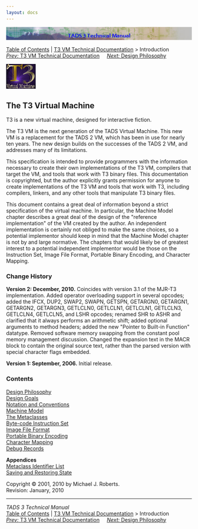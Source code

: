 ```yaml
---
layout: docs
---
```

<div class="topbar">

<img src="../topbar.jpg" data-border="0" />

</div>

<div class="nav">

<a href="../toc.html" class="nav">Table of Contents</a> \|
<a href="../t3spec.html" class="nav">T3 VM Technical Documentation</a> \>
Introduction  
<span class="navnp"><a href="../t3spec.html" class="nav"><em>Prev:</em> T3 VM Technical
Documentation</a>    
<a href="philos.html" class="nav"><em>Next:</em> Design Philosophy</a>
    </span>

</div>



![](t3logo.gif)

  
  

## The T3 Virtual Machine

T3 is a new virtual machine, designed for interactive fiction.

The T3 VM is the next generation of the TADS Virtual Machine. This new
VM is a replacement for the TADS 2 VM, which has been in use for nearly
ten years. The new design builds on the successes of the TADS 2 VM, and
addresses many of its limitations.

This specification is intended to provide programmers with the
information necessary to create their own implementations of the T3 VM,
compilers that target the VM, and tools that work with T3 binary files.
This documentation is copyrighted, but the author explicitly grants
permission for anyone to create implementations of the T3 VM and tools
that work with T3, including compilers, linkers, and any other tools
that manipulate T3 binary files.

This document contains a great deal of information beyond a strict
specification of the virtual machine. In particular, the Machine Model
chapter describes a great deal of the design of the "reference
implementation" of the VM created by the author. An independent
implementation is certainly not obliged to make the same choices, so a
potential implementor should keep in mind that the Machine Model chapter
is not by and large normative. The chapters that would likely be of
greatest interest to a potential independent implementor would be those
on the Instruction Set, Image File Format, Portable Binary Encoding, and
Character Mapping.

### Change History

**Version 2: December, 2010.** Coincides with version 3.1 of the MJR-T3
implementation. Added operator overloading support in several opcodes;
added the IFCX, DUP2, SWAP2, SWAPN, GETSPN, GETARGN0, GETARGN1,
GETARGN2, GETARGN3, GETLCLN0, GETLCLN1, GETLCLN1, GETLCLN3, GETLCLN4,
GETLCLN5, and LSHR opcodes; renamed SHR to ASHR and clarified that it
always performs an arithmetic shift; added optional arguments to method
headers; added the new "Pointer to Built-in Function" datatype. Removed
software memory swapping from the constant pool memory management
discussion. Changed the expansion text in the MACR block to contain the
original source text, rather than the parsed version with special
character flags embedded.

**Version 1: September, 2006.** Initial release.

### Contents

[Design Philosophy](philos.html)  
[Design Goals](goals.html)  
[Notation and Conventions](notation.html)  
[Machine Model](model.html)  
[The Metaclasses](metacl.html)  
[Byte-code Instruction Set](opcode.html)  
[Image File Format](format.html)  
[Portable Binary Encoding](bincode.html)  
[Character Mapping](charmap.html)  
[Debug Records](debug.html)  
  
**Appendices**  
[Metaclass Identifier List](metalist.html)  
[Saving and Restoring State](save.html)

<div class="t3spec_version">

Copyright © 2001, 2010 by Michael J. Roberts.  
Revision: January, 2010



</div>

------------------------------------------------------------------------

<div class="navb">

*TADS 3 Technical Manual*  
<a href="../toc.html" class="nav">Table of Contents</a> \|
<a href="../t3spec.html" class="nav">T3 VM Technical Documentation</a> \>
Introduction  
<span class="navnp"><a href="../t3spec.html" class="nav"><em>Prev:</em> T3 VM Technical
Documentation</a>    
<a href="philos.html" class="nav"><em>Next:</em> Design Philosophy</a>
    </span>

</div>
